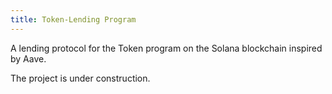 ```yaml
---
title: Token-Lending Program
---
```


A lending protocol for the Token program on the Solana blockchain inspired by Aave.

The project is under construction.